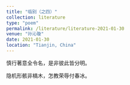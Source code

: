 ```yaml
---
title: "临别（之四）"
collection: literature
type: "poem"
permalink: /literature/literature-2021-01-30
venue: "孙沁璇"
date: 2021-01-30
location: "Tianjin, China"
---
```


慎行著意全令名，是非彼此皆分明。

隐机形骸非槁木，怎教荣辱付春冰。


